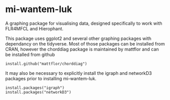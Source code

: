 # mi-wantem-luk
A graphing package for visualising data, designed specifically to work with FLR4MFCL and Hierophant.

This package uses ggplot2 and several other graphing packages with dependancy on the tidyverse. Most of those packages can be installed from CRAN, however the chorddiag package is maintained by mattflor and can be installed from github

```{r}
install.github("mattflor/chorddiag")
```

It may also be necessary to explicitly install the igraph and networkD3 packages prior to installing mi-wantem-luk.

```{r}
install.packages("igraph")
install.packages("networkD3")
```



